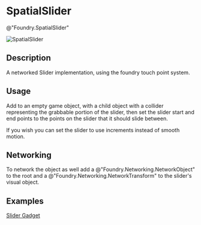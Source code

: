 # SpatialSlider
@"Foundry.SpatialSlider"

![SpatialSlider](./img/SpatialSliderScript.png)

## Description
A networked Slider implementation, using the foundry touch point system. 

## Usage
Add to an empty game object, with a child object with a collider representing the grabbable portion of the slider, then set the slider start and end points to the points on the slider that it should slide between.

If you wish you can set the slider to use increments instead of smooth motion.

## Networking
To network the object as well add a @"Foundry.Networking.NetworkObject" to the root and a @"Foundry.Networking.NetworkTransform" to the slider's visual object.

## Examples
[Slider Gadget](~/Manual/GettingStarted/Samples/Interactables/Gadgets/Slider.md)